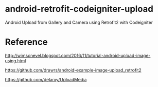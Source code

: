 # android-retrofit-codeigniter-upload
Android Upload from Gallery and Camera using Retrofit2 with Codeigniter


# Reference
http://wimsonevel.blogspot.com/2016/11/tutorial-android-upload-image-using.html

https://github.com/drawrs/android-example-image-upload_retrofit2

https://github.com/delaroy/UploadMedia
